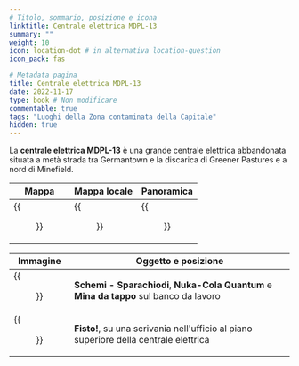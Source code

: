 ```yaml
---
# Titolo, sommario, posizione e icona
linktitle: Centrale elettrica MDPL-13
summary: ""
weight: 10
icon: location-dot # in alternativa location-question
icon_pack: fas

# Metadata pagina
title: Centrale elettrica MDPL-13
date: 2022-11-17
type: book # Non modificare
commentable: true
tags: "Luoghi della Zona contaminata della Capitale"
hidden: true
---
```


<div class="fo3">


La **centrale elettrica MDPL-13** è una grande centrale elettrica abbandonata situata a metà strada tra Germantown e la discarica di Greener Pastures e a nord di Minefield.

| Mappa                    | Mappa locale                            | Panoramica                   |
| ------------------------ | --------------------------------------- | ---------------------------- |
| {{<figure src="fo3/MDPL_13_PS_loc.webp">}} | {{<figure src="fo3/MDPL_13_power_station_loc_map.webp">}} | {{<figure src="fo3/MDPL13_power_plant.webp">}} |

| Immagine                                            | Oggetto e posizione                                                                     |
| --------------------------------------------------- | --------------------------------------------------------------------------------------- |
| {{<figure src="fo3/MDPL-13_substation_interior.webp">}} | **Schemi - Sparachiodi**, **Nuka-Cola Quantum** e **Mina da tappo** sul banco da lavoro |
| {{<figure src="fo3/Derelict_PP_Fisto!.webp">}}          | **Fisto!**, su una scrivania nell'ufficio al piano superiore della centrale elettrica   |

</div>
